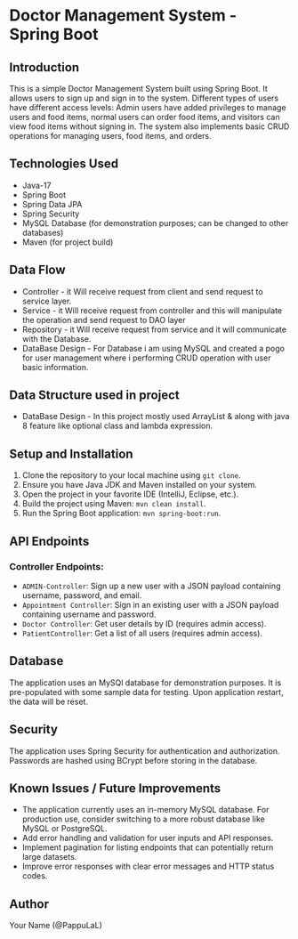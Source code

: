 # Doctor Management System - Spring Boot

## Introduction
This is a simple Doctor Management System built using Spring Boot. It allows users to sign up and sign in to the system. 
Different types of users have different access levels: Admin users have added privileges to manage users and food items, normal users can order food items, and visitors can view food items without signing in. The system also implements basic CRUD operations for managing users, food items, and orders.

## Technologies Used
- Java-17
- Spring Boot
- Spring Data JPA
- Spring Security
- MySQL Database (for demonstration purposes; can be changed to other databases)
- Maven (for project build)
##  Data Flow

* Controller -
  it Will receive request from client and send request to service layer.
* Service -
  it Will receive request from controller and this will manipulate the operation and send request to DAO layer
* Repository -
  it Will receive request from service and it will communicate with the Database.
* DataBase Design -
  For Database i am using MySQL and created a pogo for user management where i performing CRUD
  operation with user basic information.

##  Data Structure used in project

* DataBase Design -
  In this project mostly used ArrayList & along with java 8 feature like optional class and
  lambda expression.


## Setup and Installation
1. Clone the repository to your local machine using `git clone`.
2. Ensure you have Java JDK and Maven installed on your system.
3. Open the project in your favorite IDE (IntelliJ, Eclipse, etc.).
4. Build the project using Maven: `mvn clean install`.
5. Run the Spring Boot application: `mvn spring-boot:run`.

## API Endpoints

### Controller Endpoints:
- `ADMIN-Controller`: Sign up a new user with a JSON payload containing username, password, and email.
- `Appointment Controller`: Sign in an existing user with a JSON payload containing username and password.
- `Doctor Controller`: Get user details by ID (requires admin access).
- `PatientController`: Get a list of all users (requires admin access).




## Database
The application uses an  MySQl database for demonstration purposes. It is pre-populated with some sample data for testing. Upon application restart, the data will be reset.

## Security
The application uses Spring Security for authentication and authorization. Passwords are hashed using BCrypt before storing in the database.

## Known Issues / Future Improvements
- The application currently uses an in-memory MySQL database. For production use, consider switching to a more robust database like MySQL or PostgreSQL.
- Add error handling and validation for user inputs and API responses.
- Implement pagination for listing endpoints that can potentially return large datasets.
- Improve error responses with clear error messages and HTTP status codes.


## Author
Your Name (@PappuLaL)